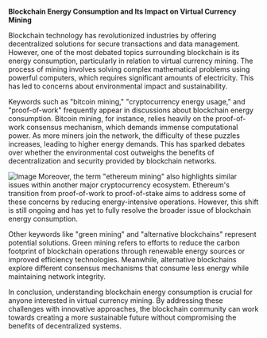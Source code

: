 **Blockchain Energy Consumption and Its Impact on Virtual Currency Mining**

Blockchain technology has revolutionized industries by offering decentralized solutions for secure transactions and data management. However, one of the most debated topics surrounding blockchain is its energy consumption, particularly in relation to virtual currency mining. The process of mining involves solving complex mathematical problems using powerful computers, which requires significant amounts of electricity. This has led to concerns about environmental impact and sustainability.

Keywords such as "bitcoin mining," "cryptocurrency energy usage," and "proof-of-work" frequently appear in discussions about blockchain energy consumption. Bitcoin mining, for instance, relies heavily on the proof-of-work consensus mechanism, which demands immense computational power. As more miners join the network, the difficulty of these puzzles increases, leading to higher energy demands. This has sparked debates over whether the environmental cost outweighs the benefits of decentralization and security provided by blockchain networks.


![Image](https://github.com/user-attachments/assets/31692037-0104-4703-abd1-696b6a7dd41b)
Moreover, the term "ethereum mining" also highlights similar issues within another major cryptocurrency ecosystem. Ethereum's transition from proof-of-work to proof-of-stake aims to address some of these concerns by reducing energy-intensive operations. However, this shift is still ongoing and has yet to fully resolve the broader issue of blockchain energy consumption.

Other keywords like "green mining" and "alternative blockchains" represent potential solutions. Green mining refers to efforts to reduce the carbon footprint of blockchain operations through renewable energy sources or improved efficiency technologies. Meanwhile, alternative blockchains explore different consensus mechanisms that consume less energy while maintaining network integrity.

In conclusion, understanding blockchain energy consumption is crucial for anyone interested in virtual currency mining. By addressing these challenges with innovative approaches, the blockchain community can work towards creating a more sustainable future without compromising the benefits of decentralized systems.